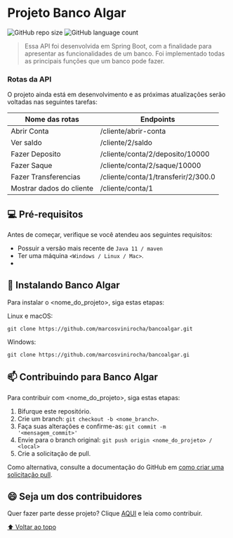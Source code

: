 # Projeto Banco Algar

![GitHub repo size](https://img.shields.io/github/repo-size/marcosvinirocha/bancoalgar?style=for-the-badge)
![GitHub language count](https://img.shields.io/github/languages/count/marcosvinirocha/bancoalgar?style=for-the-badge)

> Essa API foi desenvolvida em Spring Boot, com a finalidade para apresentar as funcionalidades de um banco. Foi implementado todas as principais funções que um banco pode fazer.

### Rotas da API

O projeto ainda está em desenvolvimento e as próximas atualizações serão voltadas nas seguintes tarefas:

| Nome das rotas           | Endpoints                           |
| ------------------------ | ----------------------------------- |
| Abrir Conta              | /cliente/abrir-conta                |
| Ver saldo                | /cliente/2/saldo                    |
| Fazer Deposito           | /cliente/conta/2/deposito/10000     |
| Fazer Saque              | /cliente/conta/2/saque/10000        |
| Fazer Transferencias     | /cliente/conta/1/transferir/2/300.0 |
| Mostrar dados do cliente | /cliente/conta/1                    |

## 💻 Pré-requisitos

Antes de começar, verifique se você atendeu aos seguintes requisitos:
<!---Estes são apenas requisitos de exemplo. Adicionar, duplicar ou remover conforme necessário--->

* Possuir a versão mais recente de `Java 11 / maven `
* Ter uma máquina `<Windows / Linux / Mac>`.
* 

## 🚀 Instalando Banco Algar

Para instalar o <nome_do_projeto>, siga estas etapas:

Linux e macOS:
```
git clone https://github.com/marcosvinirocha/bancoalgar.git
```

Windows:
```
git clone https://github.com/marcosvinirocha/bancoalgar.gi
```

## 📫 Contribuindo para Banco Algar
<!---Se o seu README for longo ou se você tiver algum processo ou etapas específicas que deseja que os contribuidores sigam, considere a criação de um arquivo CONTRIBUTING.md separado--->
Para contribuir com <nome_do_projeto>, siga estas etapas:

1. Bifurque este repositório.
2. Crie um branch: `git checkout -b <nome_branch>`.
3. Faça suas alterações e confirme-as: `git commit -m '<mensagem_commit>'`
4. Envie para o branch original: `git push origin <nome_do_projeto> / <local>`
5. Crie a solicitação de pull.

Como alternativa, consulte a documentação do GitHub em [como criar uma solicitação pull](https://help.github.com/en/github/collaborating-with-issues-and-pull-requests/creating-a-pull-request).

## 😄 Seja um dos contribuidores<br>

Quer fazer parte desse projeto? Clique [AQUI](CONTRIBUTING.md) e leia como contribuir.

[⬆ Voltar ao topo](#nome-do-projeto)<br>
